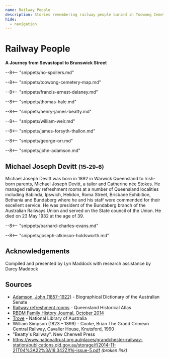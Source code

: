 ```yaml
---
name: Railway People
description: Stories remembering railway people buried in Toowong Cemetery
hide:
  - navigation
---
```


# Railway People 

**A Journey from Sevastopol to Brunswick Street**

--8<-- "snippets/no-spoilers.md"

--8<-- "snippets/toowong-cemetery-map.md"

<!-- 
???+ directions "Directions" 

    Starting point
    Walking directions to first headstone... is the grave of...
    
    ![](../assets/404.png){ width="15%" }
-->

--8<-- "snippets/francis-ernest-delaney.md"

<!-- 
??? directions "Directions" 
    
    Walking directions to next headstone... is the grave of...
    
    ![](../assets/404.png){ width="15%" }
-->

--8<-- "snippets/thomas-hale.md"

--8<-- "snippets/henry-james-beatty.md"

--8<-- "snippets/william-weir.md"

--8<-- "snippets/james-forsyth-thallon.md"

--8<-- "snippets/george-orr.md"

--8<-- "snippets/john-adamson.md"

## Michael Joseph Devitt <small>(15‑29‑6)</small>

Michael Joseph Devitt was born in 1892 in Warwick Queensland to Irish-born parents, Michael Joseph Devitt, a tailor and Catherine née Stokes. He managed railway refreshment rooms at a number of Queensland localities including Babinda, Ipswich, Helidon, Roma Street, Brisbane Exhibition, Bethania and Bundaberg where he and his staff were commended for their excellent service. He was president of the Bundaberg branch of the Australian Railways Union and served on the State council of the Union. He died on 23 May 1932 at the age of 39.

--8<-- "snippets/barnard-charles-evans.md"

--8<-- "snippets/joseph-atkinson-holdsworth.md"

## Acknowledgements

Compiled and presented by Lyn Maddock with research assistance by Darcy Maddock

## Sources

- [Adamson, John (1857–1922)](https://biography.senate.gov.au/john-adamson/) - Biographical Dictionary of the Australian Senate
- [Railway refreshment rooms](https://www.qhatlas.com.au/railway-refreshment-rooms) - Queensland Historical Atlas
- [RBDM Family History Journal, October 2014](https://www.publications.qld.gov.au/dataset/rbdm-qld-family-history-bulletin/resource/24d556f1-4252-4952-a782-e27e45005139)
- [Trove](https://trove.nla.gov.au) - National Library of Australia
- William Simpson (1823 – 1899) - Cooke, Brian The Grand Crimean Central Railway, Cavalier House, Knutsford, 1990
- "Beatty's Railway". New Cherwell Press 
- https://www.nationaltrust.org.au/places/grandchester-railway-station/publications.qld.gov.au/storage/f/2014-11-21T04%3A22%3A18.342Z/fhj-issue-5.pdf *(broken link)*

<!--
<div class="noprint" markdown="1">

## Brochure

**[Download this walk](../assets/guides/railway.pdf)** - designed to be printed and folded in half to make an A5 brochure.

</div>
-->
